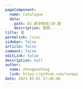```yaml
---
pageComponent: 
  name: Catalogue
  data: 
    path: 01.医学微视/20.夏
    description: 夏朝......
title: 夏
permalink: /xia/
sidebar: false
article: false
comment: false
editLink: false
description: null
author: 
  name: zhengwenfeng
  link: https://github.com/tenqaz
date: 2023-05-01 17:46:08
---
```


